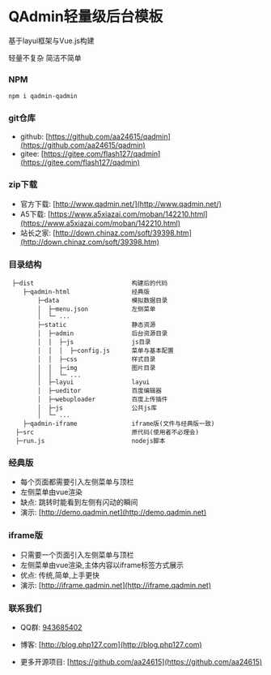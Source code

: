 # QAdmin轻量级后台模板

基于layui框架与Vue.js构建

轻量不复杂 简洁不简单

### NPM
 ```
 npm i qadmin-qadmin 
```
### git仓库
- github: [https://github.com/aa24615/qadmin](https://github.com/aa24615/qadmin)
- gitee: [https://gitee.com/flash127/qadmin](https://gitee.com/flash127/qadmin)

### zip下载
- 官方下载: [http://www.qadmin.net/](http://www.qadmin.net/)
- A5下载: [https://www.a5xiazai.com/moban/142210.html](https://www.a5xiazai.com/moban/142210.html)
- 站长之家: [http://down.chinaz.com/soft/39398.htm](http://down.chinaz.com/soft/39398.htm)



### 目录结构



```
 ├─dist                           构建后的代码
    ├─qadmin-html                 经典版
        ├─data                    模拟数据目录
        │  ├─menu.json            左侧菜单
        │  └─ ...    
        ├─static                  静态资源            
        │  ├─admin                后台资源目录
        │  │  ├─js                js目录
        │  │  │  ├─config.js      菜单与基本配置
        │  │  ├─css               样式目录
        │  │  ├─img               图片目录
        │  │  └─ ...      
        │  ├─layui                layui
        │  ├─ueditor              百度编辑器
        │  ├─webuploader          百度上传插件
        │  ├─js                   公共js库
        │  └─ ...      
    ├─qadmin-iframe               iframe版(文件与经典版一致)
  ├─src                           原代码(使用者不必理会)
  ├─run.js                        nodejs脚本
```


### 经典版

- 每个页面都需要引入左侧菜单与顶栏
- 左侧菜单由vue渲染
- 缺点: 跳转时能看到左侧有闪动的瞬间
- 演示: [http://demo.qadmin.net](http://demo.qadmin.net)


### iframe版

- 只需要一个页面引入左侧菜单与顶栏
- 左侧菜单由vue渲染,主体内容以iframe标签方式展示
- 优点: 传统,简单,上手更快
- 演示: [http://iframe.qadmin.net](http://iframe.qadmin.net)


### 联系我们

- QQ群: [943685402](https://qm.qq.com/cgi-bin/qm/qr?k=Fg-zh0M3VrrxNfMs9RxsEyfGa6OqCGCF&jump_from=webapi)

- 博客: [http://blog.php127.com](http://blog.php127.com)

- 更多开源项目: [https://github.com/aa24615](https://github.com/aa24615)



